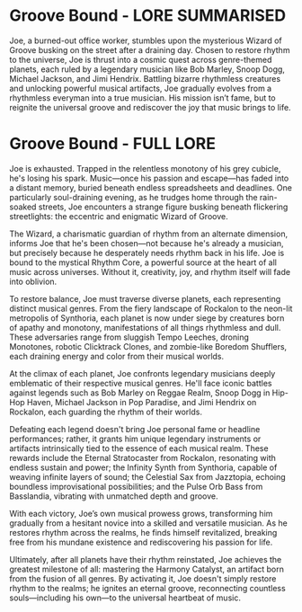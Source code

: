 # Groove Bound - LORE SUMMARISED

Joe, a burned-out office worker, stumbles upon the mysterious Wizard of Groove busking on the street after a draining day. Chosen to restore rhythm to the universe, Joe is thrust into a cosmic quest across genre-themed planets, each ruled by a legendary musician like Bob Marley, Snoop Dogg, Michael Jackson, and Jimi Hendrix. Battling bizarre rhythmless creatures and unlocking powerful musical artifacts, Joe gradually evolves from a rhythmless everyman into a true musician. His mission isn’t fame, but to reignite the universal groove and rediscover the joy that music brings to life.


# Groove Bound - FULL LORE

Joe is exhausted. Trapped in the relentless monotony of his grey cubicle, he's losing his spark. Music—once his passion and escape—has faded into a distant memory, buried beneath endless spreadsheets and deadlines. One particularly soul-draining evening, as he trudges home through the rain-soaked streets, Joe encounters a strange figure busking beneath flickering streetlights: the eccentric and enigmatic Wizard of Groove.

The Wizard, a charismatic guardian of rhythm from an alternate dimension, informs Joe that he's been chosen—not because he's already a musician, but precisely because he desperately needs rhythm back in his life. Joe is bound to the mystical Rhythm Core, a powerful source at the heart of all music across universes. Without it, creativity, joy, and rhythm itself will fade into oblivion.

To restore balance, Joe must traverse diverse planets, each representing distinct musical genres. From the fiery landscape of Rockalon to the neon-lit metropolis of Synthoria, each planet is now under siege by creatures born of apathy and monotony, manifestations of all things rhythmless and dull. These adversaries range from sluggish Tempo Leeches, droning Monotones, robotic Clicktrack Clones, and zombie-like Boredom Shufflers, each draining energy and color from their musical worlds.

At the climax of each planet, Joe confronts legendary musicians deeply emblematic of their respective musical genres. He'll face iconic battles against legends such as Bob Marley on Reggae Realm, Snoop Dogg in Hip-Hop Haven, Michael Jackson in Pop Paradise, and Jimi Hendrix on Rockalon, each guarding the rhythm of their worlds.

Defeating each legend doesn't bring Joe personal fame or headline performances; rather, it grants him unique legendary instruments or artifacts intrinsically tied to the essence of each musical realm. These rewards include the Eternal Stratocaster from Rockalon, resonating with endless sustain and power; the Infinity Synth from Synthoria, capable of weaving infinite layers of sound; the Celestial Sax from Jazztopia, echoing boundless improvisational possibilities; and the Pulse Orb Bass from Basslandia, vibrating with unmatched depth and groove.

With each victory, Joe’s own musical prowess grows, transforming him gradually from a hesitant novice into a skilled and versatile musician. As he restores rhythm across the realms, he finds himself revitalized, breaking free from his mundane existence and rediscovering his passion for life.

Ultimately, after all planets have their rhythm reinstated, Joe achieves the greatest milestone of all: mastering the Harmony Catalyst, an artifact born from the fusion of all genres. By activating it, Joe doesn't simply restore rhythm to the realms; he ignites an eternal groove, reconnecting countless souls—including his own—to the universal heartbeat of music.